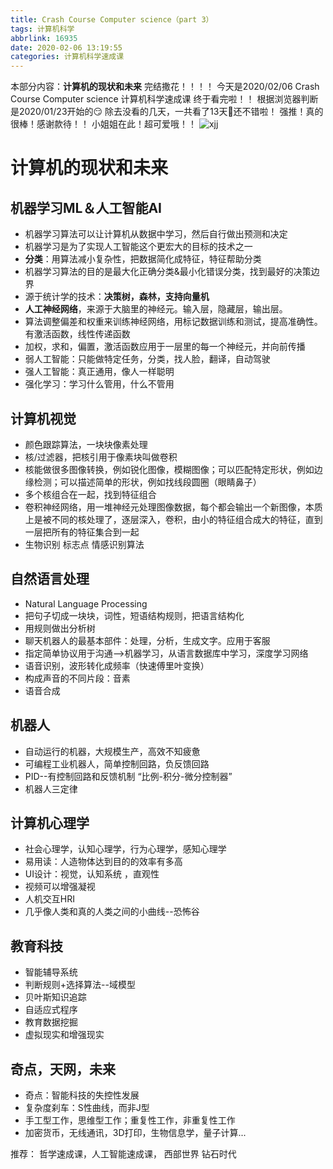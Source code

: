 ```yaml
---
title: Crash Course Computer science（part 3）
tags: 计算机科学
abbrlink: 16935
date: 2020-02-06 13:19:55
categories: 计算机科学速成课
---
```


本部分内容：**计算机的现状和未来**
完结撒花！！！！
*<!-- more -->*
今天是2020/02/06
Crash Course Computer science 计算机科学速成课 终于看完啦！！
根据浏览器判断是2020/01/23开始的😏
除去没看的几天，一共看了13天😬还不错啦！
强推！真的很棒！感谢款待！！
小姐姐在此！超可爱哦！！
![xjj](https://upload-images.jianshu.io/upload_images/20644861-5b63cc139a5449fe.png?imageMogr2/auto-orient/strip%7CimageView2/2/w/1240)


# 计算机的现状和未来

## 机器学习ML＆人工智能AI

- 机器学习算法可以让计算机从数据中学习，然后自行做出预测和决定
- 机器学习是为了实现人工智能这个更宏大的目标的技术之一
- **分类**：用算法减小复杂性，把数据简化成特征，特征帮助分类
- 机器学习算法的目的是最大化正确分类&最小化错误分类，找到最好的决策边界
- 源于统计学的技术：**决策树，森林，支持向量机**
- **人工神经网络**，来源于大脑里的神经元。输入层，隐藏层，输出层。
- 算法调整偏差和权重来训练神经网络，用标记数据训练和测试，提高准确性。有激活函数，线性传递函数
- 加权，求和，偏置，激活函数应用于一层里的每一个神经元，并向前传播
- 弱人工智能：只能做特定任务，分类，找人脸，翻译，自动驾驶
- 强人工智能：真正通用，像人一样聪明
- 强化学习：学习什么管用，什么不管用

## 计算机视觉

- 颜色跟踪算法，一块块像素处理
- 核/过滤器，把核引用于像素块叫做卷积
- 核能做很多图像转换，例如锐化图像，模糊图像；可以匹配特定形状，例如边缘检测；可以描述简单的形状，例如找线段圆圈（眼睛鼻子）
- 多个核组合在一起，找到特征组合
- 卷积神经网络，用一堆神经元处理图像数据，每个都会输出一个新图像，本质上是被不同的核处理了，逐层深入，卷积，由小的特征组合成大的特征，直到一层把所有的特征集合到一起
- 生物识别 标志点 情感识别算法

## 自然语言处理

- Natural Language Processing
- 把句子切成一块块，词性，短语结构规则，把语言结构化
- 用规则做出分析树
- 聊天机器人的最基本部件：处理，分析，生成文字。应用于客服
- 指定简单协议用于沟通-->机器学习，从语言数据库中学习，深度学习网络
- 语音识别，波形转化成频率（快速傅里叶变换）
- 构成声音的不同片段：音素
- 语音合成

## 机器人

- 自动运行的机器，大规模生产，高效不知疲惫
- 可编程工业机器人，简单控制回路，负反馈回路
- PID--有控制回路和反馈机制 “比例-积分-微分控制器”
- 机器人三定律

## 计算机心理学

- 社会心理学，认知心理学，行为心理学，感知心理学
- 易用读：人造物体达到目的的效率有多高
- UI设计：视觉，认知系统 ，直观性
- 视频可以增强凝视
- 人机交互HRI
- 几乎像人类和真的人类之间的小曲线--恐怖谷

## 教育科技

- 智能辅导系统
- 判断规则+选择算法--域模型
- 贝叶斯知识追踪
- 自适应式程序
- 教育数据挖掘
- 虚拟现实和增强现实

## 奇点，天网，未来

- 奇点：智能科技的失控性发展
- 复杂度刹车：S性曲线，而非J型
- 手工型工作，思维型工作；重复性工作，非重复性工作
- 加密货币，无线通讯，3D打印，生物信息学，量子计算...



推荐：
哲学速成课，人工智能速成课，
西部世界
钻石时代